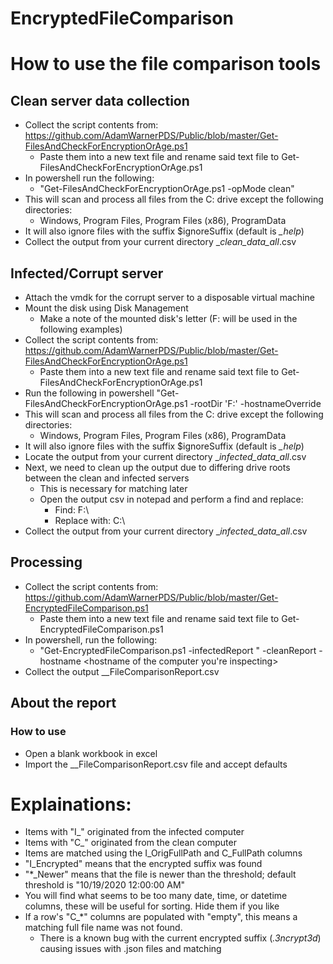 # EncryptedFileComparison
# How to use the file comparison tools
## Clean server data collection
* Collect the script contents from: https://github.com/AdamWarnerPDS/Public/blob/master/Get-FilesAndCheckForEncryptionOrAge.ps1
  * Paste them into a new text file and rename said text file to Get-FilesAndCheckForEncryptionOrAge.ps1
* In powershell run the following:
  * "Get-FilesAndCheckForEncryptionOrAge.ps1 -opMode clean"
* This will scan and process all files from the C: drive except the following directories:
  * Windows, Program Files, Program Files (x86), ProgramData
* It will also ignore files with the suffix $ignoreSuffix (default is *_help*)
* Collect the output from your current directory <hostname>_<datetime>_clean_data_all_.csv

## Infected/Corrupt server
* Attach the vmdk for the corrupt server to a disposable virtual machine
* Mount the disk using Disk Management
  * Make a note of the mounted disk's letter (F: will be used in the following examples)
* Collect the script contents from: https://github.com/AdamWarnerPDS/Public/blob/master/Get-FilesAndCheckForEncryptionOrAge.ps1
  * Paste them into a new text file and rename said text file to Get-FilesAndCheckForEncryptionOrAge.ps1
* Run the following in powershell "Get-FilesAndCheckForEncryptionOrAge.ps1 -rootDir 'F:\' -hostnameOverride <the corrupt servers hostname>
* This will scan and process all files from the C: drive except the following directories:
  * Windows, Program Files, Program Files (x86), ProgramData
* It will also ignore files with the suffix $ignoreSuffix (default is *_help*)
* Locate the output from your current directory <the corrupt servers hostname>_<datetime>_infected_data_all_.csv
* Next, we need to clean up the output due to differing drive roots between the clean and infected servers
  * This is necessary for matching later
  * Open the output csv in notepad and perform a find and replace:
    * Find: F:\
    * Replace with: C:\
* Collect the output from your current directory <the corrupt servers hostname>_<datetime>_infected_data_all_.csv

## Processing
* Collect the script contents from: https://github.com/AdamWarnerPDS/Public/blob/master/Get-EncryptedFileComparison.ps1
  * Paste them into a new text file and rename said text file to Get-EncryptedFileComparison.ps1
* In powershell, run the following:
  * "Get-EncryptedFileComparison.ps1 -infectedReport "<path to infected computer output> -cleanReport <path to clean computer report> -hostname <hostname of the computer you're inspecting>
* Collect the output <datetime>_<hostname>_FileComparisonReport.csv

## About the report
### How to use
* Open a blank workbook in excel
* Import the <datetime>_<hostname>_FileComparisonReport.csv file and accept defaults

# Explainations:
* Items with "I_" originated from the infected computer
* Items with "C_" originated from the clean computer
* Items are matched using the I_OrigFullPath and C_FullPath columns
* "I_Encrypted" means that the encrypted suffix was found
* "*_Newer" means that the file is newer than the threshold; default threshold is "10/19/2020 12:00:00 AM"
* You will find what seems to be too many date, time, or datetime columns, these will be useful for sorting.  Hide them if you like
* If a row's "C_*" columns are populated with "empty", this means a matching full file name was not found.
  * There is a known bug with the current encrypted suffix (*.3ncrypt3d*) causing issues with .json files and matching
